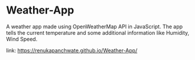 # Weather-App
 A weather app made using OpenWeatherMap API in JavaScript. The app tells the current temperature and some additional information like Humidity, Wind Speed.

link: https://renukapanchwate.github.io/Weather-App/
